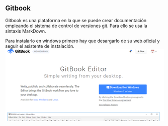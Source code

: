 ## Gitbook

Gitbook es una plataforma en la que se puede crear documentación empleando el sistema de control de versiones git. Para ello se usa la sintaxis MarkDown. 

Para instalarlo en windows primero hay que desargarlo de su [web oficial](https://www.gitbook.com/editor) y seguir el asistente de instalación. 
![](/assets/gitbook.png)

